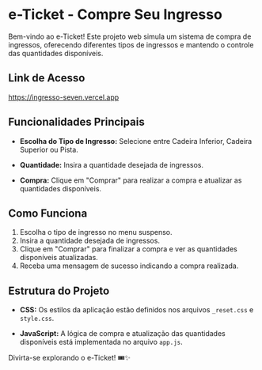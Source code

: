 # e-Ticket - Compre Seu Ingresso

Bem-vindo ao e-Ticket! Este projeto web simula um sistema de compra de ingressos, oferecendo diferentes tipos de ingressos e mantendo o controle das quantidades disponíveis.

## Link de Acesso

https://ingresso-seven.vercel.app

## Funcionalidades Principais

- **Escolha do Tipo de Ingresso:** Selecione entre Cadeira Inferior, Cadeira Superior ou Pista.
  
- **Quantidade:** Insira a quantidade desejada de ingressos.

- **Compra:** Clique em "Comprar" para realizar a compra e atualizar as quantidades disponíveis.

## Como Funciona

1. Escolha o tipo de ingresso no menu suspenso.
2. Insira a quantidade desejada de ingressos.
3. Clique em "Comprar" para finalizar a compra e ver as quantidades disponíveis atualizadas.
4. Receba uma mensagem de sucesso indicando a compra realizada.

## Estrutura do Projeto

- **CSS:** Os estilos da aplicação estão definidos nos arquivos `_reset.css` e `style.css`.

- **JavaScript:** A lógica de compra e atualização das quantidades disponíveis está implementada no arquivo `app.js`.

Divirta-se explorando o e-Ticket! 🎟️✨
